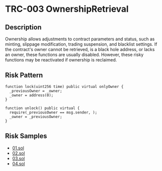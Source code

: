 
# TRC-003 OwnershipRetrieval
## Description

Ownership allows adjustments to contract parameters and status, such as minting, slippage modification, trading suspension, and blacklist settings. If the contract's owner cannot be retrieved, is a black hole address, or lacks an owner, these functions are usually disabled. However, these risky functions may be reactivated if ownership is reclaimed.

## Risk Pattern

```solidity
function lock(uint256 time) public virtual onlyOwner {
  _previousOwner = _owner;
  _owner = address(0);
}
 
function unlock() public virtual {
  require(_previousOwner == msg.sender, );
  _owner = _previousOwner;
}
```

## Risk Samples
 
- [01.sol](https://github.com/cryptousersecurity/token-risk-classification/blob/main/src/TRC-003/samples/01.sol) 
- [02.sol](https://github.com/cryptousersecurity/token-risk-classification/blob/main/src/TRC-003/samples/02.sol) 
- [03.sol](https://github.com/cryptousersecurity/token-risk-classification/blob/main/src/TRC-003/samples/03.sol) 
- [04.sol](https://github.com/cryptousersecurity/token-risk-classification/blob/main/src/TRC-003/samples/04.sol)
